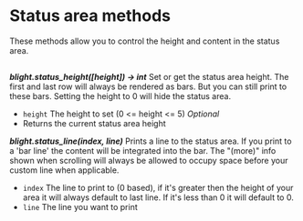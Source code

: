 # Status area methods

These methods allow you to control the height and content in the status area.

##

***blight.status_height([height]) -> int***
Set or get the status area height. The first and last row will always be
rendered as bars. But you can still print to these bars. Setting the height to
0 will hide the status area.

- `height`  The height to set (0 <= height <= 5) *Optional*
- Returns the current status area height

***blight.status_line(index, line)***
Prints a line to the status area. If you print to a 'bar line' the content will be integrated into the bar. The "(more)" info shown when scrolling will always
be allowed to occupy space before your custom line when applicable.

- `index`   The line to print to (0 based), if it's greater then the height of your area it will always default to last line. If it's less than 0 it will default to 0.
- `line`    The line you want to print
